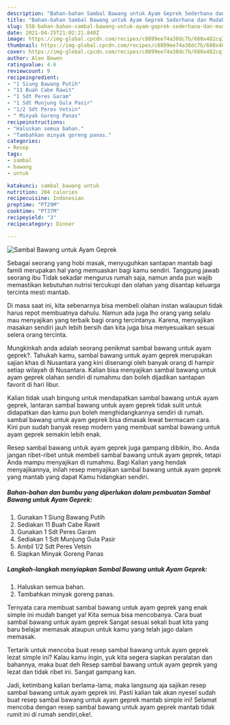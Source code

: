 ```yaml
---
description: "Bahan-bahan Sambal Bawang untuk Ayam Geprek Sederhana dan Mudah Dibuat"
title: "Bahan-bahan Sambal Bawang untuk Ayam Geprek Sederhana dan Mudah Dibuat"
slug: 558-bahan-bahan-sambal-bawang-untuk-ayam-geprek-sederhana-dan-mudah-dibuat
date: 2021-04-25T21:02:21.840Z
image: https://img-global.cpcdn.com/recipes/c8899ee74a38dc7b/680x482cq70/sambal-bawang-untuk-ayam-geprek-foto-resep-utama.jpg
thumbnail: https://img-global.cpcdn.com/recipes/c8899ee74a38dc7b/680x482cq70/sambal-bawang-untuk-ayam-geprek-foto-resep-utama.jpg
cover: https://img-global.cpcdn.com/recipes/c8899ee74a38dc7b/680x482cq70/sambal-bawang-untuk-ayam-geprek-foto-resep-utama.jpg
author: Alan Bowen
ratingvalue: 4.6
reviewcount: 9
recipeingredient:
- "1 Siung Bawang Putih"
- "11 Buah Cabe Rawit"
- "1 Sdt Peres Garam"
- "1 Sdt Munjung Gula Pasir"
- "1/2 Sdt Peres Vetsin"
- " Minyak Goreng Panas"
recipeinstructions:
- "Haluskan semua bahan."
- "Tambahkan minyak goreng panas."
categories:
- Resep
tags:
- sambal
- bawang
- untuk

katakunci: sambal bawang untuk 
nutrition: 204 calories
recipecuisine: Indonesian
preptime: "PT29M"
cooktime: "PT37M"
recipeyield: "3"
recipecategory: Dinner

---
```



![Sambal Bawang untuk Ayam Geprek](https://img-global.cpcdn.com/recipes/c8899ee74a38dc7b/680x482cq70/sambal-bawang-untuk-ayam-geprek-foto-resep-utama.jpg)

Sebagai seorang yang hobi masak, menyuguhkan santapan mantab bagi famili merupakan hal yang memuaskan bagi kamu sendiri. Tanggung jawab seorang ibu Tidak sekadar mengurus rumah saja, namun anda pun wajib memastikan kebutuhan nutrisi tercukupi dan olahan yang disantap keluarga tercinta mesti mantab.

Di masa  saat ini, kita sebenarnya bisa membeli olahan instan walaupun tidak harus repot membuatnya dahulu. Namun ada juga lho orang yang selalu mau menyajikan yang terbaik bagi orang tercintanya. Karena, menyajikan masakan sendiri jauh lebih bersih dan kita juga bisa menyesuaikan sesuai selera orang tercinta. 



Mungkinkah anda adalah seorang penikmat sambal bawang untuk ayam geprek?. Tahukah kamu, sambal bawang untuk ayam geprek merupakan sajian khas di Nusantara yang kini disenangi oleh banyak orang di hampir setiap wilayah di Nusantara. Kalian bisa menyajikan sambal bawang untuk ayam geprek olahan sendiri di rumahmu dan boleh dijadikan santapan favorit di hari libur.

Kalian tidak usah bingung untuk mendapatkan sambal bawang untuk ayam geprek, lantaran sambal bawang untuk ayam geprek tidak sulit untuk didapatkan dan kamu pun boleh menghidangkannya sendiri di rumah. sambal bawang untuk ayam geprek bisa dimasak lewat bermacam cara. Kini pun sudah banyak resep modern yang membuat sambal bawang untuk ayam geprek semakin lebih enak.

Resep sambal bawang untuk ayam geprek juga gampang dibikin, lho. Anda jangan ribet-ribet untuk membeli sambal bawang untuk ayam geprek, tetapi Anda mampu menyajikan di rumahmu. Bagi Kalian yang hendak menyajikannya, inilah resep menyajikan sambal bawang untuk ayam geprek yang mantab yang dapat Kamu hidangkan sendiri.

<!--inarticleads1-->

##### Bahan-bahan dan bumbu yang diperlukan dalam pembuatan Sambal Bawang untuk Ayam Geprek:

1. Gunakan 1 Siung Bawang Putih
1. Sediakan 11 Buah Cabe Rawit
1. Gunakan 1 Sdt Peres Garam
1. Sediakan 1 Sdt Munjung Gula Pasir
1. Ambil 1/2 Sdt Peres Vetsin
1. Siapkan  Minyak Goreng Panas




<!--inarticleads2-->

##### Langkah-langkah menyiapkan Sambal Bawang untuk Ayam Geprek:

1. Haluskan semua bahan.
1. Tambahkan minyak goreng panas.




Ternyata cara membuat sambal bawang untuk ayam geprek yang enak simple ini mudah banget ya! Kita semua bisa mencobanya. Cara buat sambal bawang untuk ayam geprek Sangat sesuai sekali buat kita yang baru belajar memasak ataupun untuk kamu yang telah jago dalam memasak.

Tertarik untuk mencoba buat resep sambal bawang untuk ayam geprek lezat simple ini? Kalau kamu ingin, yuk kita segera siapkan peralatan dan bahannya, maka buat deh Resep sambal bawang untuk ayam geprek yang lezat dan tidak ribet ini. Sangat gampang kan. 

Jadi, ketimbang kalian berlama-lama, maka langsung aja sajikan resep sambal bawang untuk ayam geprek ini. Pasti kalian tak akan nyesel sudah buat resep sambal bawang untuk ayam geprek mantab simple ini! Selamat mencoba dengan resep sambal bawang untuk ayam geprek mantab tidak rumit ini di rumah sendiri,oke!.

